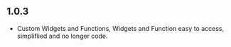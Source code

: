 ## 1.0.3

* Custom Widgets and Functions, Widgets and Function easy to access, simpliflied and no longer code.
